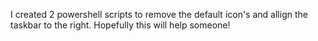 I created 2 powershell scripts to remove the default icon's and allign the taskbar to the right. 
Hopefully this will help someone!
